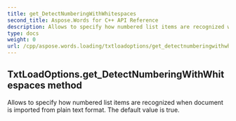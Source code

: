 ```yaml
---
title: get_DetectNumberingWithWhitespaces
second_title: Aspose.Words for C++ API Reference
description: Allows to specify how numbered list items are recognized when document is imported from plain text format. The default value is true. 
type: docs
weight: 0
url: /cpp/aspose.words.loading/txtloadoptions/get_detectnumberingwithwhitespaces/
---
```

## TxtLoadOptions.get_DetectNumberingWithWhitespaces method


Allows to specify how numbered list items are recognized when document is imported from plain text format. The default value is true. 

